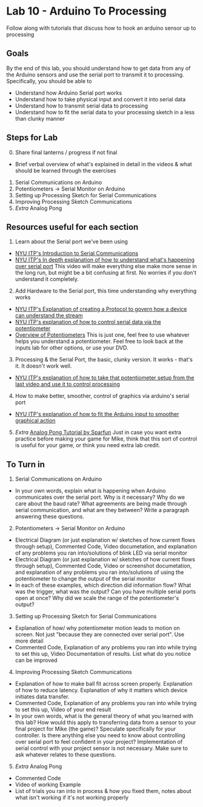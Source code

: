 # Lab 10 - Arduino To Processing
Follow along with tutorials that discuss how to hook an arduino sensor up to processing

## Goals
By the end of this lab, you should understand how to get data from any of the Arduino sensors and use the serial port to transmit it to processing. Specifically, you should be able to 
- Understand how Arduino Serial port works
- Understand how to take physical input and convert it into serial data
- Understand how to transmit serial data to processing
- Understand how to fit the serial data to your processing sketch in a less than clunky manner

## Steps for Lab
0. Share final lanterns / progress if not final
  - Brief verbal overview of what's explained in detail in the videos & what should be learned through the exercises
1. Serial Communications on Arduino 
2. Potentiometers -> Serial Monitor on Arduino
3. Setting up Processing Sketch for  Serial Communications
4. Improving Processing Sketch Communications
5. *Extra* Analog Pong

## Resources useful for each section
1. Learn about the Serial port we've been using
- [NYU ITP's Introduction to Serial Communications](https://vimeo.com/channels/1494527/97518082)
- [NYU ITP's In depth explanation of how to understand what's happening over serial port](https://vimeo.com/channels/1494527/97519477) This video will make everything else make more sense in the long run, but might be a bit confusing at first. No worries if you don't understand it completely. 
2. Add Hardware to the Serial port, this time understanding why everything works
- [NYU ITP's Explanation of creating a Protocol to govern  how a device can understand the stream](https://vimeo.com/channels/1494527/97520383)
- [NYU ITP's explanation of how to control serial data via the potentiometer](https://vimeo.com/channels/1494527/97522438)
- [Overview of Potentiometers](https://www.build-electronic-circuits.com/potentiometer/) This is just one, feel free to use whatever helps you understand a potentiometer. Feel free to look back at the inputs lab for other options, or use your DVD. 
3. Processing & the Serial Port, the basic, clunky version. It works - that's it. It doesn't work well. 
- [NYU ITP's explanation of how to take that potentiometer setup from the last video and use it to control processing](https://vimeo.com/channels/1494527/97523914)
4. How to make better, smoother, control of graphics via arduino's serial port
- [NYU ITP's explanation of how to fit the Arduino input to smoother graphical action](https://vimeo.com/channels/1494527/97524853)

5. *Extra* [Analog Pong Tutorial by Sparfun](https://cdn.sparkfun.com/assets/resources/6/2/Analog_Pong_with_Processing.pdf) Just in case you want extra practice before making your game for Mike, think that this sort of control is useful for your game, or think you need extra lab credit. 

## To Turn in
1. Serial Communications on Arduino 
- In your own words, explain what is happening when Arduino communicates over the serial port. Why is it necessary? Why do we care about the baud rate? What agreements are being made through serial communication, and what are they between? Write a paragraph answering these questions.
2. Potentiometers -> Serial Monitor on Arduino
  - Electrical Diagram (or just explanation w/ sketches of how current flows through setup), Commented Code, Video documetation, and explanation of any problems you ran into/solutions of blink LED via serial monitor
  -  Electrical Diagram (or just explanation w/ sketches of how current flows through setup), Commented Code, Video or screenshot documetation, and explanation of any problems you ran into/solutions of using the potentiometer to change the output of the serial monitor
  - In each of these examples, which direction did information flow? What was the trigger, what was the output? Can you have multiple serial ports open at once? Why did we scale the range of the potentiometer's output?
3. Setting up Processing Sketch for  Serial Communications
- Explanation of how/ why potentiometer motion leads to motion on screen. Not just "because they are connected over serial port". Use more detail
- Commented Code, Explanation of any problems you ran into while trying to set this up, Video Documentation of results. List what do you notice can be improved
4. Improving Processing Sketch Communications
- Explanation of how to make ball fit across screen properly. Explanation of how to reduce latency. Explanation of why it matters which device initiates data transfer. 
- Commented Code, Explanation of any problems you ran into while trying to set this up, Video of your end result
- In your own words, what is the general theory of what you learned with this lab? How would this apply to transferring data from a sensor to your final project for Mike (the game)? Speculate specifically for your controller. Is there anything else you need to know about controlling over serial port to feel confident in your project? Implementation of serial control with your project sensor is not necessary. Make sure to ask whatever relates to these questions. 
5. *Extra* Analog Pong
- Commented Code
- Video of working Example
- List of trials you ran into in process & how you fixed them, notes about what isn't working if it's not working properly 


